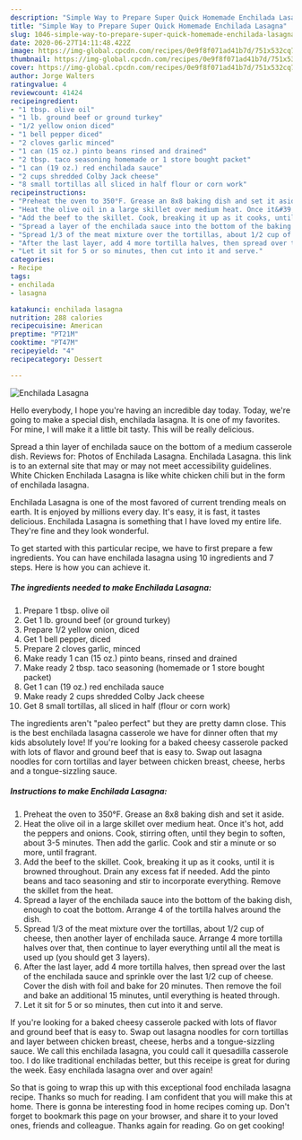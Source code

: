 ```yaml
---
description: "Simple Way to Prepare Super Quick Homemade Enchilada Lasagna"
title: "Simple Way to Prepare Super Quick Homemade Enchilada Lasagna"
slug: 1046-simple-way-to-prepare-super-quick-homemade-enchilada-lasagna
date: 2020-06-27T14:11:48.422Z
image: https://img-global.cpcdn.com/recipes/0e9f8f071ad41b7d/751x532cq70/enchilada-lasagna-recipe-main-photo.jpg
thumbnail: https://img-global.cpcdn.com/recipes/0e9f8f071ad41b7d/751x532cq70/enchilada-lasagna-recipe-main-photo.jpg
cover: https://img-global.cpcdn.com/recipes/0e9f8f071ad41b7d/751x532cq70/enchilada-lasagna-recipe-main-photo.jpg
author: Jorge Walters
ratingvalue: 4
reviewcount: 41424
recipeingredient:
- "1 tbsp. olive oil"
- "1 lb. ground beef or ground turkey"
- "1/2 yellow onion diced"
- "1 bell pepper diced"
- "2 cloves garlic minced"
- "1 can (15 oz.) pinto beans rinsed and drained"
- "2 tbsp. taco seasoning homemade or 1 store bought packet"
- "1 can (19 oz.) red enchilada sauce"
- "2 cups shredded Colby Jack cheese"
- "8 small tortillas all sliced in half flour or corn work"
recipeinstructions:
- "Preheat the oven to 350°F. Grease an 8x8 baking dish and set it aside."
- "Heat the olive oil in a large skillet over medium heat. Once it&#39;s hot, add the peppers and onions. Cook, stirring often, until they begin to soften, about 3-5 minutes. Then add the garlic. Cook and stir a minute or so more, until fragrant."
- "Add the beef to the skillet. Cook, breaking it up as it cooks, until it is browned throughout. Drain any excess fat if needed. Add the pinto beans and taco seasoning and stir to incorporate everything. Remove the skillet from the heat."
- "Spread a layer of the enchilada sauce into the bottom of the baking dish, enough to coat the bottom. Arrange 4 of the tortilla halves around the dish."
- "Spread 1/3 of the meat mixture over the tortillas, about 1/2 cup of cheese, then another layer of enchilada sauce. Arrange 4 more tortilla halves over that, then continue to layer everything until all the meat is used up (you should get 3 layers)."
- "After the last layer, add 4 more tortilla halves, then spread over the last of the enchilada sauce and sprinkle over the last 1/2 cup of cheese. Cover the dish with foil and bake for 20 minutes. Then remove the foil and bake an additional 15 minutes, until everything is heated through."
- "Let it sit for 5 or so minutes, then cut into it and serve."
categories:
- Recipe
tags:
- enchilada
- lasagna

katakunci: enchilada lasagna 
nutrition: 288 calories
recipecuisine: American
preptime: "PT21M"
cooktime: "PT47M"
recipeyield: "4"
recipecategory: Dessert

---
```



![Enchilada Lasagna](https://img-global.cpcdn.com/recipes/0e9f8f071ad41b7d/751x532cq70/enchilada-lasagna-recipe-main-photo.jpg)

Hello everybody, I hope you're having an incredible day today. Today, we're going to make a special dish, enchilada lasagna. It is one of my favorites. For mine, I will make it a little bit tasty. This will be really delicious.

Spread a thin layer of enchilada sauce on the bottom of a medium casserole dish. Reviews for: Photos of Enchilada Lasagna. Enchilada Lasagna. this link is to an external site that may or may not meet accessibility guidelines. White Chicken Enchilada Lasagna is like white chicken chili but in the form of enchilada lasagna.

Enchilada Lasagna is one of the most favored of current trending meals on earth. It is enjoyed by millions every day. It's easy, it is fast, it tastes delicious. Enchilada Lasagna is something that I have loved my entire life. They're fine and they look wonderful.


To get started with this particular recipe, we have to first prepare a few ingredients. You can have enchilada lasagna using 10 ingredients and 7 steps. Here is how you can achieve it.

<!--inarticleads1-->

##### The ingredients needed to make Enchilada Lasagna:

1. Prepare 1 tbsp. olive oil
1. Get 1 lb. ground beef (or ground turkey)
1. Prepare 1/2 yellow onion, diced
1. Get 1 bell pepper, diced
1. Prepare 2 cloves garlic, minced
1. Make ready 1 can (15 oz.) pinto beans, rinsed and drained
1. Make ready 2 tbsp. taco seasoning (homemade or 1 store bought packet)
1. Get 1 can (19 oz.) red enchilada sauce
1. Make ready 2 cups shredded Colby Jack cheese
1. Get 8 small tortillas, all sliced in half (flour or corn work)


The ingredients aren&#39;t &#34;paleo perfect&#34; but they are pretty damn close. This is the best enchilada lasagna casserole we have for dinner often that my kids absolutely love! If you&#39;re looking for a baked cheesy casserole packed with lots of flavor and ground beef that is easy to. Swap out lasagna noodles for corn tortillas and layer between chicken breast, cheese, herbs and a tongue-sizzling sauce. 

<!--inarticleads2-->

##### Instructions to make Enchilada Lasagna:

1. Preheat the oven to 350°F. Grease an 8x8 baking dish and set it aside.
1. Heat the olive oil in a large skillet over medium heat. Once it&#39;s hot, add the peppers and onions. Cook, stirring often, until they begin to soften, about 3-5 minutes. Then add the garlic. Cook and stir a minute or so more, until fragrant.
1. Add the beef to the skillet. Cook, breaking it up as it cooks, until it is browned throughout. Drain any excess fat if needed. Add the pinto beans and taco seasoning and stir to incorporate everything. Remove the skillet from the heat.
1. Spread a layer of the enchilada sauce into the bottom of the baking dish, enough to coat the bottom. Arrange 4 of the tortilla halves around the dish.
1. Spread 1/3 of the meat mixture over the tortillas, about 1/2 cup of cheese, then another layer of enchilada sauce. Arrange 4 more tortilla halves over that, then continue to layer everything until all the meat is used up (you should get 3 layers).
1. After the last layer, add 4 more tortilla halves, then spread over the last of the enchilada sauce and sprinkle over the last 1/2 cup of cheese. Cover the dish with foil and bake for 20 minutes. Then remove the foil and bake an additional 15 minutes, until everything is heated through.
1. Let it sit for 5 or so minutes, then cut into it and serve.


If you&#39;re looking for a baked cheesy casserole packed with lots of flavor and ground beef that is easy to. Swap out lasagna noodles for corn tortillas and layer between chicken breast, cheese, herbs and a tongue-sizzling sauce. We call this enchilada lasagna, you could call it quesadilla casserole too. I do like traditional enchiladas better, but this receipe is great for during the week. Easy enchilada lasagna over and over again! 

So that is going to wrap this up with this exceptional food enchilada lasagna recipe. Thanks so much for reading. I am confident that you will make this at home. There is gonna be interesting food in home recipes coming up. Don't forget to bookmark this page on your browser, and share it to your loved ones, friends and colleague. Thanks again for reading. Go on get cooking!
